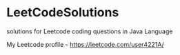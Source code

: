 # LeetCodeSolutions
solutions for Leetcode coding questions in Java Language

My Leetcode profile - https://leetcode.com/user4221A/